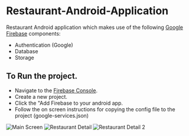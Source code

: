# Restaurant-Android-Application
Restaurant Android application which makes use of the following [Google Firebase](https://firebase.google.com/?utm_campaign=Firebase_announcement_adoption_general_en_05-18-16_&utm_source=Firebase&utm_medium=ads&gclid=CjwKEAjwm8-6BRDgnb-Dk96UmRASJADbMycYVblX3l31bsAd_dGDBXdwen_DMsLk0_HS7N7XNlqj6hoCewvw_wcB) components:
* Authentication (Google)
* Database
* Storage

## To Run the project. 
* Navigate to the [Firebase Console](https://console.firebase.google.com/).
* Create a new project. 
* Click the "Add Firebase to your android app. 
* Follow the on screen instructions for copying the config file to the project (google-services.json)

![Main Screen](http://i.imgur.com/62GJWg8.png)
![Restaurant Detail](http://i.imgur.com/obZRUl8.png)
![Restaurant Detail 2](http://i.imgur.com/hUmwQZk.png)
